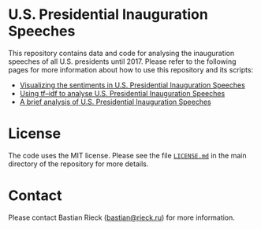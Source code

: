 # U.S. Presidential Inauguration Speeches

This repository contains data and code for analysing the inauguration
speeches of all U.S. presidents until 2017. Please refer to the
following pages for more information about how to use this repository
and its scripts:

- [Visualizing the sentiments in U.S. Presidential Inauguration Speeches](http://bastian.rieck.ru/blog/posts/2017/inauguration_speeches_sentiment_analysis)
- [Using tf&ndash;idf to analyse U.S. Presidential Inauguration Speeches](http://bastian.rieck.ru/blog/posts/2017/inauguration_speeches_tf_idf)
- [A brief analysis of U.S. Presidential Inauguration Speeches](http://bastian.rieck.ru/blog/posts/2017/inauguration_speeches_brief)

# License

The code uses the MIT license. Please see the file [`LICENSE.md`](LICENSE.md)
in the main directory of the repository for more details.

# Contact

Please contact Bastian Rieck (<bastian@rieck.ru>) for more information.
